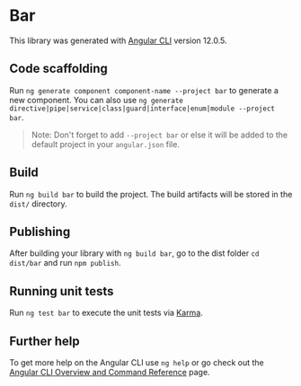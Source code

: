 # Bar

This library was generated with [Angular CLI](https://github.com/angular/angular-cli) version 12.0.5.

## Code scaffolding

Run `ng generate component component-name --project bar` to generate a new component. You can also use `ng generate directive|pipe|service|class|guard|interface|enum|module --project bar`.
> Note: Don't forget to add `--project bar` or else it will be added to the default project in your `angular.json` file. 

## Build

Run `ng build bar` to build the project. The build artifacts will be stored in the `dist/` directory.

## Publishing

After building your library with `ng build bar`, go to the dist folder `cd dist/bar` and run `npm publish`.

## Running unit tests

Run `ng test bar` to execute the unit tests via [Karma](https://karma-runner.github.io).

## Further help

To get more help on the Angular CLI use `ng help` or go check out the [Angular CLI Overview and Command Reference](https://angular.io/cli) page.
